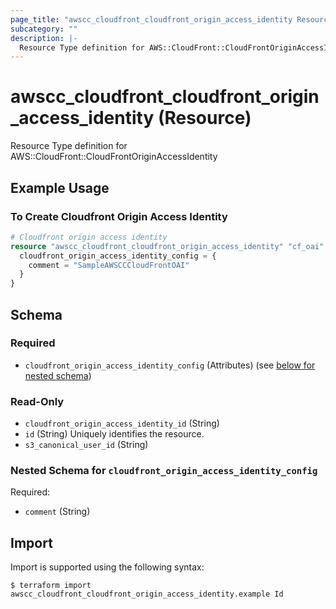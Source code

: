 ```yaml
---
page_title: "awscc_cloudfront_cloudfront_origin_access_identity Resource - terraform-provider-awscc"
subcategory: ""
description: |-
  Resource Type definition for AWS::CloudFront::CloudFrontOriginAccessIdentity
---
```


# awscc_cloudfront_cloudfront_origin_access_identity (Resource)

Resource Type definition for AWS::CloudFront::CloudFrontOriginAccessIdentity

## Example Usage

### To Create Cloudfront Origin Access Identity
```terraform
# Cloudfront origin access identity
resource "awscc_cloudfront_cloudfront_origin_access_identity" "cf_oai" {
  cloudfront_origin_access_identity_config = {
    comment = "SampleAWSCCCloudFrontOAI"
  }
}
```

<!-- schema generated by tfplugindocs -->
## Schema

### Required

- `cloudfront_origin_access_identity_config` (Attributes) (see [below for nested schema](#nestedatt--cloudfront_origin_access_identity_config))

### Read-Only

- `cloudfront_origin_access_identity_id` (String)
- `id` (String) Uniquely identifies the resource.
- `s3_canonical_user_id` (String)

<a id="nestedatt--cloudfront_origin_access_identity_config"></a>
### Nested Schema for `cloudfront_origin_access_identity_config`

Required:

- `comment` (String)

## Import

Import is supported using the following syntax:

```shell
$ terraform import awscc_cloudfront_cloudfront_origin_access_identity.example Id
```